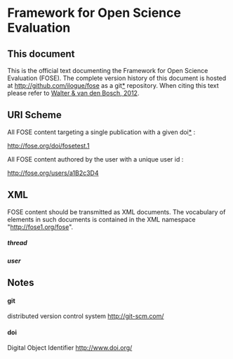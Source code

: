 Framework for Open Science Evaluation
=====================================

This document
-------------

This is the official text documenting the Framework for Open Science Evaluation (FOSE). 
The complete version history of this document is hosted at <http://github.com/ilogue/fose> as a git[*](#git) repository. When citing this text please refer to [Walter & van den Bosch, 2012](http://www.frontiersin.org/Computational_Neuroscience/10.3389/fncom.2012.00032/full).


URI Scheme
----------

All FOSE content targeting a single publication with a given doi[*](#doi) :

http://fose.org/doi/fosetest.1

All FOSE content authored by the user with a unique user id :

http://fose.org/users/a1B2c3D4

XML
---

FOSE content should be transmitted as XML documents. The vocabulary of elements in such documents is contained in the XML namespace "http://fose1.org/fose". 

##### thread

##### user


Notes
-----

#### git
distributed version control system <http://git-scm.com/>
#### doi
Digital Object Identifier <http://www.doi.org/>

